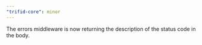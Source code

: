 ```yaml
---
"trifid-core": minor
---
```


The errors middleware is now returning the description of the status code in the body.

